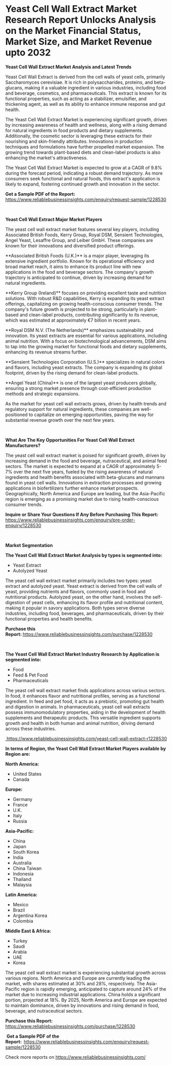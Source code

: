 <p><h1>Yeast Cell Wall Extract Market Research Report Unlocks Analysis on the Market Financial Status, Market Size, and Market Revenue upto 2032</h1></p><p><strong>Yeast Cell Wall Extract Market Analysis and Latest Trends</strong></p>
<p><p>Yeast Cell Wall Extract is derived from the cell walls of yeast cells, primarily Saccharomyces cerevisiae. It is rich in polysaccharides, proteins, and beta-glucans, making it a valuable ingredient in various industries, including food and beverage, cosmetics, and pharmaceuticals. This extract is known for its functional properties, such as acting as a stabilizer, emulsifier, and thickening agent, as well as its ability to enhance immune response and gut health.</p><p>The Yeast Cell Wall Extract Market is experiencing significant growth, driven by increasing awareness of health and wellness, along with a rising demand for natural ingredients in food products and dietary supplements. Additionally, the cosmetic sector is leveraging these extracts for their nourishing and skin-friendly attributes. Innovations in production techniques and formulations have further propelled market expansion. The growing trend towards plant-based diets and clean-label products is also enhancing the market's attractiveness. </p><p>The Yeast Cell Wall Extract Market is expected to grow at a CAGR of 9.8% during the forecast period, indicating a robust demand trajectory. As more consumers seek functional and natural foods, this extract's application is likely to expand, fostering continued growth and innovation in the sector.</p></p>
<p><strong>Get a Sample PDF of the Report:&nbsp;</strong> <a href="https://www.reliablebusinessinsights.com/enquiry/request-sample/1228530?utm_campaign=3259&utm_medium=2&utm_source=Github&utm_content=ia&utm_term=08032025&utm_id=yeast-cell-wall-extract">https://www.reliablebusinessinsights.com/enquiry/request-sample/1228530</a></p>
<p>&nbsp;</p>
<p><strong>Yeast Cell Wall Extract Major Market Players</strong></p>
<p><p>The yeast cell wall extract market features several key players, including Associated British Foods, Kerry Group, Royal DSM, Sensient Technologies, Angel Yeast, Lesaffre Group, and Leiber GmbH. These companies are known for their innovations and diversified product offerings.</p><p>**Associated British Foods (U.K.)** is a major player, leveraging its extensive ingredient portfolio. Known for its operational efficiency and broad market reach, it aims to enhance its product line with new applications in the food and beverage sectors. The company's growth trajectory is anticipated to continue, driven by increasing demand for natural ingredients.</p><p>**Kerry Group (Ireland)** focuses on providing excellent taste and nutrition solutions. With robust R&D capabilities, Kerry is expanding its yeast extract offerings, capitalizing on growing health-conscious consumer trends. The company's future growth is projected to be strong, particularly in plant-based and clean-label products, contributing significantly to its revenue, which was estimated at approximately €7 billion in recent years.</p><p>**Royal DSM N.V. (The Netherlands)** emphasizes sustainability and innovation. Its yeast extracts are essential for various applications, including animal nutrition. With a focus on biotechnological advancements, DSM aims to tap into the growing market for functional foods and dietary supplements, enhancing its revenue streams further.</p><p>**Sensient Technologies Corporation (U.S.)** specializes in natural colors and flavors, including yeast extracts. The company is expanding its global footprint, driven by the rising demand for clean-label products.</p><p>**Angel Yeast (China)** is one of the largest yeast producers globally, ensuring a strong market presence through cost-efficient production methods and strategic expansions.</p><p>As the market for yeast cell wall extracts grows, driven by health trends and regulatory support for natural ingredients, these companies are well-positioned to capitalize on emerging opportunities, paving the way for substantial revenue growth over the next few years.</p></p>
<p>&nbsp;</p>
<p><strong>What Are The Key Opportunities For Yeast Cell Wall Extract Manufacturers?</strong></p>
<p><p>The yeast cell wall extract market is poised for significant growth, driven by increasing demand in the food and beverage, nutraceutical, and animal feed sectors. The market is expected to expand at a CAGR of approximately 5-7% over the next five years, fueled by the rising awareness of natural ingredients and health benefits associated with beta-glucans and mannans found in yeast cell walls. Innovations in extraction processes and growing applications in biofertilizers further enhance market prospects. Geographically, North America and Europe are leading, but the Asia-Pacific region is emerging as a promising market due to rising health-conscious consumer trends.</p></p>
<p><strong>Inquire or Share Your Questions If Any Before Purchasing This Report:</strong> <a href="https://www.reliablebusinessinsights.com/enquiry/pre-order-enquiry/1228530?utm_campaign=3259&utm_medium=2&utm_source=Github&utm_content=ia&utm_term=08032025&utm_id=yeast-cell-wall-extract">https://www.reliablebusinessinsights.com/enquiry/pre-order-enquiry/1228530</a></p>
<p>&nbsp;</p>
<p><strong>Market Segmentation</strong></p>
<p><strong>The Yeast Cell Wall Extract Market Analysis by types is segmented into:</strong></p>
<p><ul><li>Yeast Extract</li><li>Autolyzed Yeast</li></ul></p>
<p><p>The yeast cell wall extract market primarily includes two types: yeast extract and autolyzed yeast. Yeast extract is derived from the cell walls of yeast, providing nutrients and flavors, commonly used in food and nutritional products. Autolyzed yeast, on the other hand, involves the self-digestion of yeast cells, enhancing its flavor profile and nutritional content, making it popular in savory applications. Both types serve diverse industries, including food, beverages, and pharmaceuticals, driven by their functional properties and health benefits.</p></p>
<p><strong>Purchase this Report:&nbsp;</strong><a href="https://www.reliablebusinessinsights.com/purchase/1228530?utm_campaign=3259&utm_medium=2&utm_source=Github&utm_content=ia&utm_term=08032025&utm_id=yeast-cell-wall-extract">https://www.reliablebusinessinsights.com/purchase/1228530</a></p>
<p>&nbsp;</p>
<p><strong>The Yeast Cell Wall Extract Market Industry Research by Application is segmented into:</strong></p>
<p><ul><li>Food</li><li>Feed & Pet Food</li><li>Pharmaceuticals</li></ul></p>
<p><p>The yeast cell wall extract market finds applications across various sectors. In food, it enhances flavor and nutritional profiles, serving as a functional ingredient. In feed and pet food, it acts as a prebiotic, promoting gut health and digestion in animals. In pharmaceuticals, yeast cell wall extracts possess immunomodulatory properties, aiding in the development of health supplements and therapeutic products. This versatile ingredient supports growth and health in both human and animal nutrition, driving demand across these industries.</p></p>
<p><a href="https://www.reliablebusinessinsights.com/yeast-cell-wall-extract-r1228530?utm_campaign=3259&utm_medium=2&utm_source=Github&utm_content=ia&utm_term=08032025&utm_id=yeast-cell-wall-extract">&nbsp;https://www.reliablebusinessinsights.com/yeast-cell-wall-extract-r1228530</a></p>
<p><strong>In terms of Region, the Yeast Cell Wall Extract Market Players available by Region are:</strong></p>
<p>
    <p> <strong> North America: </strong>
        <ul>
            <li>United States</li>
            <li>Canada</li>
        </ul>
        </p> 
    <p> <strong> Europe: </strong>
        <ul>
            <li>Germany</li>
            <li>France</li>
            <li>U.K.</li>
            <li>Italy</li>
            <li>Russia</li>
        </ul>
        </p> 
    <p> <strong> Asia-Pacific: </strong>
        <ul>
            <li>China</li>
            <li>Japan</li>
            <li>South Korea</li>
            <li>India</li>
            <li>Australia</li>
            <li>China Taiwan</li>
            <li>Indonesia</li>
            <li>Thailand</li>
            <li>Malaysia</li>
        </ul>
        </p> 
    <p> <strong> Latin America: </strong>
        <ul>
            <li>Mexico</li>
            <li>Brazil</li>
            <li>Argentina Korea</li>
            <li>Colombia</li>
        </ul>
        </p> 
    <p> <strong> Middle East & Africa: </strong>
        <ul>
            <li>Turkey</li>
            <li>Saudi</li>
            <li>Arabia</li>
            <li>UAE</li>
            <li>Korea</li>
        </ul>
    </p>
    </p>
<p><p>The yeast cell wall extract market is experiencing substantial growth across various regions. North America and Europe are currently leading the market, with shares estimated at 30% and 28%, respectively. The Asia-Pacific region is rapidly emerging, anticipated to capture around 24% of the market due to increasing industrial applications. China holds a significant portion, projected at 18%. By 2025, North America and Europe are expected to maintain dominance, driven by innovations and rising demand in food, beverage, and nutraceutical sectors.</p></p>
<p><strong>Purchase this Report: </strong><a href="https://www.reliablebusinessinsights.com/purchase/1228530?utm_campaign=3259&utm_medium=2&utm_source=Github&utm_content=ia&utm_term=08032025&utm_id=yeast-cell-wall-extract">https://www.reliablebusinessinsights.com/purchase/1228530</a></p>
<p>&nbsp;<strong>Get a Sample PDF of the Report:&nbsp;&nbsp;</strong><a href="https://www.reliablebusinessinsights.com/enquiry/request-sample/1228530?utm_campaign=3259&utm_medium=2&utm_source=Github&utm_content=ia&utm_term=08032025&utm_id=yeast-cell-wall-extract">https://www.reliablebusinessinsights.com/enquiry/request-sample/1228530</a></p>
<p><strong></strong></p>
<p>Check more reports on <a href="https://www.reliablebusinessinsights.com/?utm_campaign=3259&utm_medium=2&utm_source=Github&utm_content=ia&utm_term=08032025&utm_id=yeast-cell-wall-extract">https://www.reliablebusinessinsights.com/</a></p>